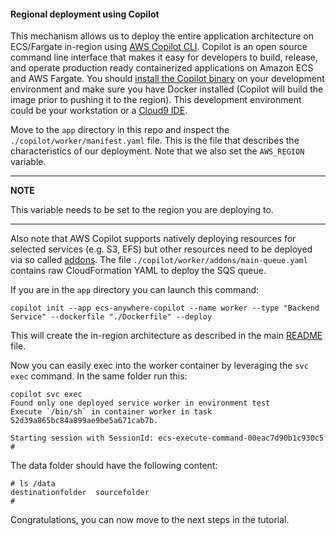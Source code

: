 #### Regional deployment using Copilot

This mechanism allows us to deploy the entire application architecture on ECS/Fargate in-region using [AWS Copilot CLI](https://aws.github.io/copilot-cli/). Copilot is an open source command line interface that makes it easy for developers to build, release, and operate production ready containerized applications on Amazon ECS and AWS Fargate. You should [install the Copilot binary](https://docs.aws.amazon.com/AmazonECS/latest/developerguide/AWS_Copilot.html#copilot-install) on your development environment and make sure you have Docker installed (Copilot will build the image prior to pushing it to the region). This development environment could be your workstation or a [Cloud9 IDE](https://aws.amazon.com/it/cloud9/). 

Move to the `app` directory in this repo and inspect the `./copilot/worker/manifest.yaml` file. This is the file that describes the characteristics of our deployment. Note that we also set the `AWS_REGION` variable. 

---
**NOTE**

This variable needs to be set to the region you are deploying to. 

---

Also note that AWS Copilot supports natively deploying resources for selected services (e.g. S3, EFS) but other resources need to be deployed via so called [addons](https://aws.github.io/copilot-cli/docs/developing/additional-aws-resources/). The file `./copilot/worker/addons/main-queue.yaml` contains raw CloudFormation YAML to deploy the SQS queue. 

If you are in the `app` directory you can launch this command: 
```
copilot init --app ecs-anywhere-copilot --name worker --type "Backend Service" --dockerfile "./Dockerfile" --deploy 
```
This will create the in-region architecture as described in the main [README](../../README.md) file.  

Now you can easily exec into the worker container by leveraging the `svc exec` command. In the same folder run this: 

```
copilot svc exec
Found only one deployed service worker in environment test
Execute `/bin/sh` in container worker in task 52d39a865bc84a899ae9be5a671cab7b.

Starting session with SessionId: ecs-execute-command-00eac7d90b1c930c5
# 
```
The data folder should have the following content: 
```
# ls /data
destinationfolder  sourcefolder
#
```

Congratulations, you can now move to the next steps in the tutorial.